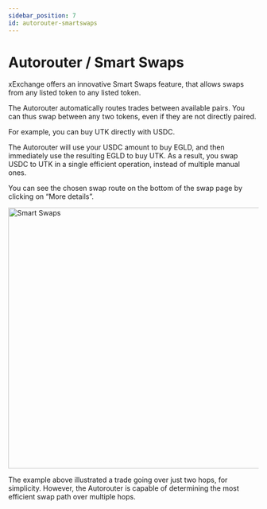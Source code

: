```yaml
---
sidebar_position: 7
id: autorouter-smartswaps
---
```


# Autorouter / Smart Swaps

xExchange offers an innovative Smart Swaps feature, that allows swaps from any listed token to any listed token.

The Autorouter automatically routes trades between available pairs. You can thus swap between any two tokens, even if they are not directly paired.

For example, you can buy UTK directly with USDC.

The Autorouter will use your USDC amount to buy EGLD, and then immediately use the resulting EGLD to buy UTK. As a result, you swap USDC to UTK in a single efficient operation, instead of multiple manual ones.

You can see the chosen swap route on the bottom of the swap page by clicking on “More details”.

<div style={{ textAlign: 'center' }}>
    <img src="/docs/features/smart-swaps.png" width="525" alt="Smart Swaps" />
</div>

The example above illustrated a trade going over just two hops, for simplicity. However, the Autorouter is capable of determining the most efficient swap path over multiple hops.
